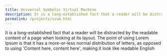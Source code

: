 ```yaml
---
title: Universal Symbolic Virtual Machine
description: It is a long-established fact that a reader will be distracted by the readable content of a page when looking at its layout. The point of using 
permalink: /projects/usvm.html
---
```

It is a long-established fact that a reader will be distracted by the readable content of a page when looking at its layout. The point of using Lorem Ipsum is that it has a more-or-less normal distribution of letters, as opposed to using 'Content here, content here', making it look like readable English

